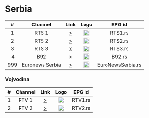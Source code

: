 <h1>Serbia</h1>

| #   | Channel        | Link  | Logo | EPG id |
|:---:|:--------------:|:-----:|:----:|:------:|
| 1   | RTS 1 | [>](http://94.250.2.6:7374/play/a01t/index.m3u8) | <img height="20" src="https://i.imgur.com/S1pKHSR.png"/> | RTS1.rs |
| 2   | RTS 2 | [>](https://tv.liveott.online/RTS_2.m3u8) | <img height="20" src="https://i.imgur.com/jltAf5h.png"/> | RTS2.rs |
| 3   | RTS 3 | [x]() | <img height="20" src="https://i.imgur.com/gxuGB4J.png"/> | RTS3.rs |
| 4   | B92 | [>](http://94.250.2.6:7374/play/a01x/index.m3u8) | <img height="20" src="https://upload.wikimedia.org/wikipedia/commons/thumb/8/8a/Logo_of_B92_%282020-present%29.svg/640px-Logo_of_B92_%282020-present%29.svg.png"/> | B92.rs |
| 999 | Euronews Serbia | [>](https://d1ei8ofhgfmkac.cloudfront.net/app-19518-1306/ngrp:QoZfNjsg_all/playlist.m3u8) | <img height="20" src="https://i.imgur.com/b24QKcq.png"/> | EuroNewsSerbia.rs |

<h3>Vojvodina</h3>

| #   | Channel        | Link  | Logo | EPG id |
|:---:|:--------------:|:-----:|:----:|:------:|
| 1   | RTV 1 | [>](rtsp://212.200.255.151/rtv1) | <img height="20" src="https://i.imgur.com/CG44YT3.png"/> | RTV1.rs |
| 2   | RTV 2 | [>](rtsp://212.200.255.151/rtv2) | <img height="20" src="https://i.imgur.com/skpr66t.png"/> | RTV2.rs |
